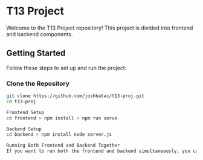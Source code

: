 # T13 Project

Welcome to the T13 Project repository! This project is divided into frontend and backend components.

## Getting Started

Follow these steps to set up and run the project:

### Clone the Repository

```bash
git clone https://github.com/joshbatac/t13-proj.git
cd t13-proj

Frontend Setup
cd frontend > npm install > npm run serve

Backend Setup
cd backend > npm install node server.js

Running Both Frontend and Backend Together
If you want to run both the frontend and backend simultaneously, you can open two terminal windows, one for each